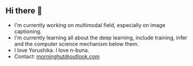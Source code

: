 ## Hi there 👋

<!--
**morninghut/morninghut** is a ✨ _special_ ✨ repository because its `README.md` (this file) appears on your GitHub profile.

Here are some ideas to get you started:

- 🔭 I’m currently working on ...
- 🌱 I’m currently learning ...
- 👯 I’m looking to collaborate on ...
- 🤔 I’m looking for help with ...
- 💬 Ask me about ...
- 📫 How to reach me: ...
- 😄 Pronouns: ...
- ⚡ Fun fact: ...
-->

* I'm currently working on multimodal field, especially on image captioning.
* I'm currently learning all about the deep learning, include training, infer and the computer science mechanism below them.
* I love Yorushika. I love n-buna.
* Contact: morninghut@outlook.com
